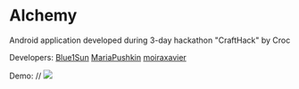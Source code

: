 # Alchemy
Android application developed during 3-day hackathon "CraftHack" by Croc

Developers:
[Blue1Sun](https://github.com/Blue1Sun)
[MariaPushkin](https://github.com/MariaPushkin)
[moiraxavier](https://github.com/moiraxavier)

Demo:
// ![](alchemy.gif)
